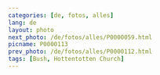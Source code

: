 ```yaml
---
categories: [de, fotos, alles]
lang: de
layout: photo
next_photo: /de/fotos/alles/P0000059.html
picname: P0000113
prev_photo: /de/fotos/alles/P0000112.html
tags: [Bush, Hottentotten Church]
---
```

